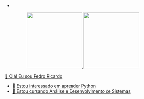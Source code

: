 -  
<div align="center">
  <a href="https://github.com/impedroricardo">
  <img height="180em" src="https://github-readme-stats.vercel.app/api?username=impedroricardo&show_icons=false&theme=dark&include_all_commits=true&count_private=true"/>
  <img height="180em" src="https://github-readme-stats.vercel.app/api/top-langs/?username=impedroricardo&layout=compact&langs_count=7&theme=dark"/>
</div>
  

  
 👋 Olá! Eu sou Pedro Ricardo

- 👀 Estou interessado em aprender Python 
- 🌱 Estou cursando Análise e Desenvolvimento de Sistemas
